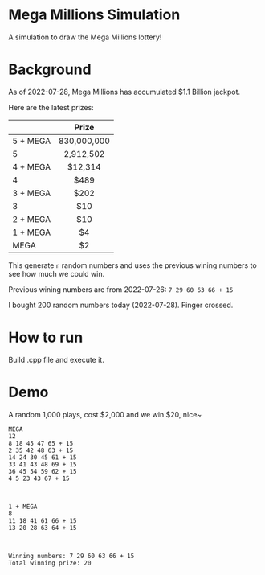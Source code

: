 # Mega Millions Simulation
A simulation to draw the Mega Millions lottery!

# Background
As of 2022-07-28, Mega Millions has accumulated $1.1 Billion jackpot.

Here are the latest prizes:

|    |      Prize      |
|----------|:-------------:|
| 5 + MEGA |  830,000,000 |
| 5 |    2,912,502   |
| 4 + MEGA | $12,314 |
| 4 | $489 |
| 3 + MEGA | $202 |
| 3 | $10 |
| 2 + MEGA | $10 |
| 1 + MEGA | $4 |
| MEGA | $2 |

This generate `n` random numbers and uses the previous wining numbers to see how much we could win.

Previous wining numbers are from 2022-07-26: `7 29 60 63 66 + 15`

I bought 200 random numbers today (2022-07-28).  Finger crossed.

# How to run
Build .cpp file and execute it.

# Demo

A random 1,000 plays, cost $2,000 and we win $20, nice~
```
MEGA
12
8 18 45 47 65 + 15
2 35 42 48 63 + 15
14 24 30 45 61 + 15
33 41 43 48 69 + 15
36 45 54 59 62 + 15
4 5 23 43 67 + 15



1 + MEGA
8
11 18 41 61 66 + 15
13 20 28 63 64 + 15



Winning numbers: 7 29 60 63 66 + 15
Total winning prize: 20
```
